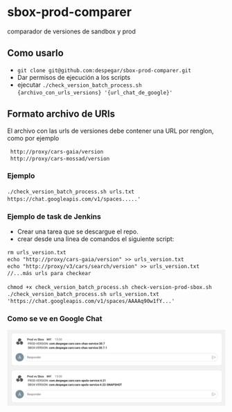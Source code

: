 # sbox-prod-comparer
comparador de versiones de sandbox y prod
## Como usarlo

* ```git clone git@github.com:despegar/sbox-prod-comparer.git```
* Dar permisos de ejecución a los scripts
* ejecutar ```./check_version_batch_process.sh {archivo_con_urls_versions} '{url_chat_de_google}'```

## Formato archivo de URls

El archivo con las urls de versiones debe contener una URL por renglon, como por ejemplo

```
 http://proxy/cars-gaia/version
 http://proxy/cars-mossad/version
```


### Ejemplo

`./check_version_batch_process.sh urls.txt https://chat.googleapis.com/v1/spaces.....'`


### Ejemplo de task de Jenkins

* Crear una tarea que se descargue el repo.
* crear desde una linea de comandos el siguiente script:

```
rm urls_version.txt
echo "http://proxy/cars-gaia/version" >> urls_version.txt
echo "http://proxy/v3/cars/search/version" >> urls_version.txt
//...más urls para checkear

chmod +x check_version_batch_process.sh check-version-prod-sbox.sh
./check_version_batch_process.sh urls_version.txt 'https://chat.googleapis.com/v1/spaces/AAAAq90w1fY...'
```

### Como se ve en Google Chat

![Imagen ejemplo chat](ejem_chat.png?raw=true "Ejemplo Google Chat")
